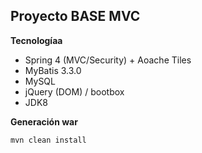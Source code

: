 ## Proyecto BASE MVC

**Tecnologíaa**

* Spring 4 (MVC/Security) + Aoache Tiles
* MyBatis 3.3.0
* MySQL
* jQuery (DOM) / bootbox
* JDK8

**Generación war**

	mvn clean install

